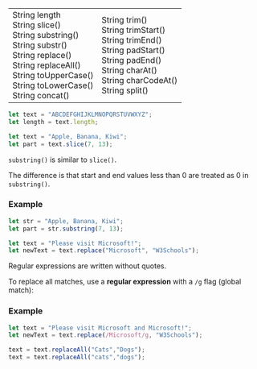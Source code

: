 |                                                                                                                                                                                                        |                                                                                                                                                                           |
| ------------------------------------------------------------------------------------------------------------------------------------------------------------------------------------------------------ | ------------------------------------------------------------------------------------------------------------------------------------------------------------------------- |
| String length  <br>String slice()  <br>String substring()  <br>String substr()  <br>String replace()  <br>String replaceAll()  <br>String toUpperCase()  <br>String toLowerCase()  <br>String concat() | String trim()  <br>String trimStart()  <br>String trimEnd()  <br>String padStart()  <br>String padEnd()  <br>String charAt()  <br>String charCodeAt()  <br>String split() |



```js
let text = "ABCDEFGHIJKLMNOPQRSTUVWXYZ";  
let length = text.length;
```


```js
let text = "Apple, Banana, Kiwi";  
let part = text.slice(7, 13);
```

`substring()` is similar to `slice()`.

The difference is that start and end values less than 0 are treated as 0 in `substring()`.

### Example

```js
let str = "Apple, Banana, Kiwi";  
let part = str.substring(7, 13);
```


```js
let text = "Please visit Microsoft!";  
let newText = text.replace("Microsoft", "W3Schools");
```

Regular expressions are written without quotes.

To replace all matches, use a **regular expression** with a `/g` flag (global match):

### Example

```js
let text = "Please visit Microsoft and Microsoft!";  
let newText = text.replace(/Microsoft/g, "W3Schools");
```


```js
text = text.replaceAll("Cats","Dogs");  
text = text.replaceAll("cats","dogs");

```

